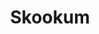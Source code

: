 ---
title: Skookum
crosslinks:
- livven
- Justrolledintotheshop
- xkcd
- VXJunkies
- specializedtools
- techsupportgore
- Machinists
- ArtisanVideos
- Welding
- EngineeringPorn
- metalworking
- Tools
- engineering
- knolling
- OSHA
- BuyItForLife
- Shitty_Car_Mods
- keming
- autotldr
- amateurradio
---